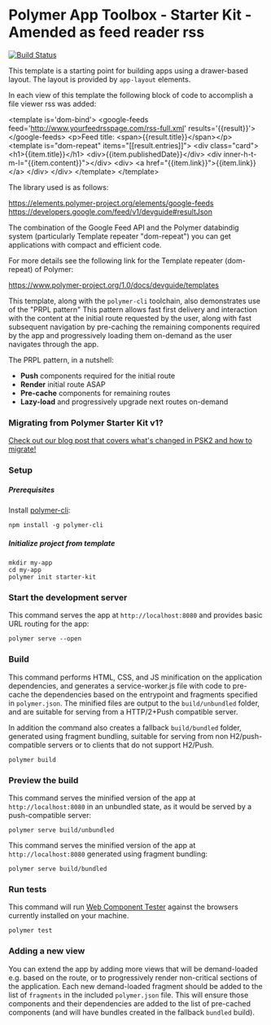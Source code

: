 # Polymer App Toolbox - Starter Kit - Amended as feed reader rss

[![Build Status](https://travis-ci.org/PolymerElements/polymer-starter-kit.svg?branch=master)](https://travis-ci.org/PolymerElements/polymer-starter-kit)

This template is a starting point for building apps using a drawer-based
layout. The layout is provided by `app-layout` elements.

In each view of this template the following block of code to accomplish a file viewer rss was added:

&lt;template is='dom-bind'&gt;
&lt;google-feeds feed='http://www.yourfeedrsspage.com/rss-full.xml' results='{{result}}'&gt;&lt;/google-feeds&gt;
&lt;p&gt;Feed title: &lt;span&gt;{{result.title}}&lt;/span&gt;&lt;/p&gt;
    &lt;template is="dom-repeat" items="[[result.entries]]"&gt;
        &lt;div class="card"&gt;
            &lt;h1&gt;{{item.title}}&lt;/h1&gt;
            &lt;div&gt;{{item.publishedDate}}&lt;/div&gt;
            &lt;div inner-h-t-m-l="{{item.content}}"&gt;&lt;/div&gt;
            &lt;div&gt;
                &lt;a href="{{item.link}}"&gt;{{item.link}}&lt;/a&gt;
            &lt;/div&gt;
        &lt;/div&gt;
    &lt;/template&gt;
&lt;/template&gt;

The library used is as follows:

https://elements.polymer-project.org/elements/google-feeds
https://developers.google.com/feed/v1/devguide#resultJson

The combination of the Google Feed API and the Polymer databindig system (particularly Template repeater "dom-repeat") you can get applications with compact and efficient code.

For more details see the following link for the Template repeater (dom-repeat) of Polymer:

https://www.polymer-project.org/1.0/docs/devguide/templates



This template, along with the `polymer-cli` toolchain, also demonstrates use
of the "PRPL pattern" This pattern allows fast first delivery and interaction with
the content at the initial route requested by the user, along with fast subsequent
navigation by pre-caching the remaining components required by the app and
progressively loading them on-demand as the user navigates through the app.

The PRPL pattern, in a nutshell:

* **Push** components required for the initial route
* **Render** initial route ASAP
* **Pre-cache** components for remaining routes
* **Lazy-load** and progressively upgrade next routes on-demand

### Migrating from Polymer Starter Kit v1?

[Check out our blog post that covers what's changed in PSK2 and how to migrate!](https://www.polymer-project.org/1.0/blog/2016-08-18-polymer-starter-kit-or-polymer-cli.html)

### Setup

##### Prerequisites

Install [polymer-cli](https://github.com/Polymer/polymer-cli):

    npm install -g polymer-cli

##### Initialize project from template

    mkdir my-app
    cd my-app
    polymer init starter-kit

### Start the development server

This command serves the app at `http://localhost:8080` and provides basic URL
routing for the app:

    polymer serve --open


### Build

This command performs HTML, CSS, and JS minification on the application
dependencies, and generates a service-worker.js file with code to pre-cache the
dependencies based on the entrypoint and fragments specified in `polymer.json`.
The minified files are output to the `build/unbundled` folder, and are suitable
for serving from a HTTP/2+Push compatible server.

In addition the command also creates a fallback `build/bundled` folder,
generated using fragment bundling, suitable for serving from non
H2/push-compatible servers or to clients that do not support H2/Push.

    polymer build

### Preview the build

This command serves the minified version of the app at `http://localhost:8080`
in an unbundled state, as it would be served by a push-compatible server:

    polymer serve build/unbundled

This command serves the minified version of the app at `http://localhost:8080`
generated using fragment bundling:

    polymer serve build/bundled

### Run tests

This command will run
[Web Component Tester](https://github.com/Polymer/web-component-tester) against the
browsers currently installed on your machine.

    polymer test

### Adding a new view

You can extend the app by adding more views that will be demand-loaded
e.g. based on the route, or to progressively render non-critical sections
of the application.  Each new demand-loaded fragment should be added to the
list of `fragments` in the included `polymer.json` file.  This will ensure
those components and their dependencies are added to the list of pre-cached
components (and will have bundles created in the fallback `bundled` build).
